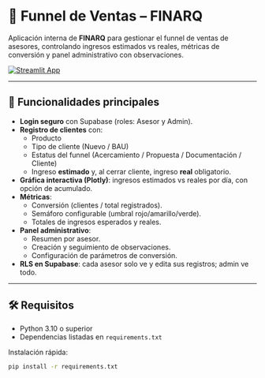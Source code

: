 # 🚀 Funnel de Ventas – FINARQ

Aplicación interna de **FINARQ** para gestionar el funnel de ventas de asesores, controlando ingresos estimados vs reales, métricas de conversión y panel administrativo con observaciones.

[![Streamlit App](https://static.streamlit.io/badges/streamlit_badge_black_white.svg)](https://tu-app.streamlit.app)

---

## 📌 Funcionalidades principales
- **Login seguro** con Supabase (roles: Asesor y Admin).
- **Registro de clientes** con:
  - Producto
  - Tipo de cliente (Nuevo / BAU)
  - Estatus del funnel (Acercamiento / Propuesta / Documentación / Cliente)
  - Ingreso **estimado** y, al cerrar cliente, ingreso **real** obligatorio.
- **Gráfica interactiva (Plotly)**: ingresos estimados vs reales por día, con opción de acumulado.
- **Métricas**:
  - Conversión (clientes / total registrados).
  - Semáforo configurable (umbral rojo/amarillo/verde).
  - Totales de ingresos esperados y reales.
- **Panel administrativo**:
  - Resumen por asesor.
  - Creación y seguimiento de observaciones.
  - Configuración de parámetros de conversión.
- **RLS en Supabase**: cada asesor solo ve y edita sus registros; admin ve todo.

---

## 🛠️ Requisitos
- Python 3.10 o superior
- Dependencias listadas en `requirements.txt`

Instalación rápida:
```bash
pip install -r requirements.txt
